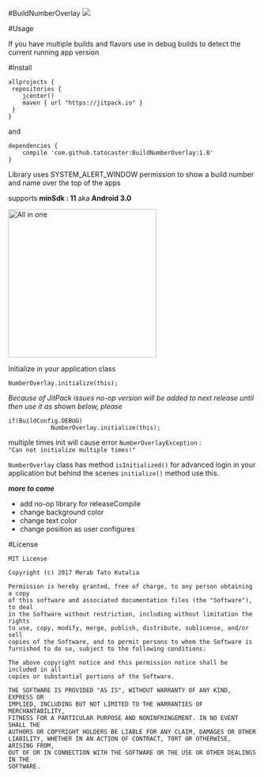 #BuildNumberOverlay [![](https://jitpack.io/v/tatocaster/BuildNumberOverlay.svg)](https://jitpack.io/#tatocaster/BuildNumberOverlay)

#Usage

If you have multiple builds and flavors 
use in debug builds to detect the current running app version


#Install
```
allprojects {
 repositories {
    jcenter()
    maven { url "https://jitpack.io" }
 }
}
```

and 
```
dependencies {
    compile 'com.github.tatocaster:BuildNumberOverlay:1.0'
}
```

Library uses SYSTEM_ALERT_WINDOW permission to show a build number and name over the top of the apps

supports **minSdk : 11** aka **Android 3.0**

<img src="https://raw.githubusercontent.com/tatocaster/BuildNumberOverlay/master/art/art.png" alt="All in one" width="300">

Initialize in your application class

```
NumberOverlay.initialize(this);
```


*Because of JitPack issues no-op version will be added to next release*
*until then use it as shown below, please*
```
if(BuildConfig.DEBUG)
            NumberOverlay.initialize(this);
```

multiple times init will cause error
`NumberOverlayException` :  
`"Can not initialize multiple times!"`

`NumberOverlay` class has method `isInitialized()` for advanced login in your application
 but behind the scenes `initialize()` method use this.
 
 ***more to come***
 - add no-op library for releaseCompile
 - change background color
 - change text color
 - change position as user configures


#License
```
MIT License

Copyright (c) 2017 Merab Tato Kutalia

Permission is hereby granted, free of charge, to any person obtaining a copy
of this software and associated documentation files (the "Software"), to deal
in the Software without restriction, including without limitation the rights
to use, copy, modify, merge, publish, distribute, sublicense, and/or sell
copies of the Software, and to permit persons to whom the Software is
furnished to do so, subject to the following conditions:

The above copyright notice and this permission notice shall be included in all
copies or substantial portions of the Software.

THE SOFTWARE IS PROVIDED "AS IS", WITHOUT WARRANTY OF ANY KIND, EXPRESS OR
IMPLIED, INCLUDING BUT NOT LIMITED TO THE WARRANTIES OF MERCHANTABILITY,
FITNESS FOR A PARTICULAR PURPOSE AND NONINFRINGEMENT. IN NO EVENT SHALL THE
AUTHORS OR COPYRIGHT HOLDERS BE LIABLE FOR ANY CLAIM, DAMAGES OR OTHER
LIABILITY, WHETHER IN AN ACTION OF CONTRACT, TORT OR OTHERWISE, ARISING FROM,
OUT OF OR IN CONNECTION WITH THE SOFTWARE OR THE USE OR OTHER DEALINGS IN THE
SOFTWARE.

```
